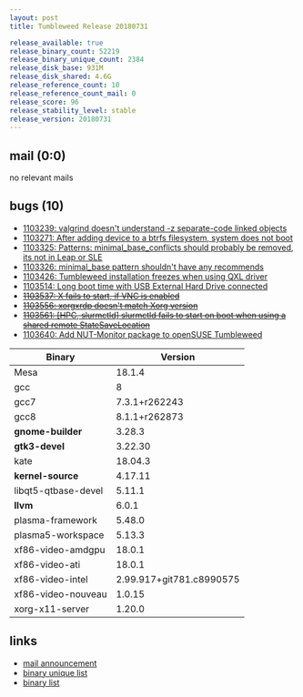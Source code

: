 ```yaml
---
layout: post
title: Tumbleweed Release 20180731

release_available: true
release_binary_count: 52219
release_binary_unique_count: 2384
release_disk_base: 931M
release_disk_shared: 4.6G
release_reference_count: 10
release_reference_count_mail: 0
release_score: 96
release_stability_level: stable
release_version: 20180731
---
```


## mail (0:0)

no relevant mails

## bugs (10)

<!--more-->

- [1103239: valgrind doesn't understand -z separate-code linked objects](https://bugzilla.opensuse.org/show_bug.cgi?id=1103239)
- [1103271: After adding device to a btrfs filesystem, system does not boot](https://bugzilla.opensuse.org/show_bug.cgi?id=1103271)
- [1103325: Patterns: minimal_base_conflicts should probably be removed, its not in Leap or SLE](https://bugzilla.opensuse.org/show_bug.cgi?id=1103325)
- [1103326: minimal_base pattern shouldn't have any recommends](https://bugzilla.opensuse.org/show_bug.cgi?id=1103326)
- [1103426: Tumbleweed installation freezes when using QXL driver](https://bugzilla.opensuse.org/show_bug.cgi?id=1103426)
- [1103514: Long boot time with USB External Hard Drive connected](https://bugzilla.opensuse.org/show_bug.cgi?id=1103514)
- ~~[1103537: X fails to start, if VNC is enabled](https://bugzilla.opensuse.org/show_bug.cgi?id=1103537)~~
- ~~[1103556: xorgxrdp doesn't match Xorg version](https://bugzilla.opensuse.org/show_bug.cgi?id=1103556)~~
- ~~[1103561: \[HPC, slurmctld\] slurmctld fails to start on boot when using a shared remote StateSaveLocation](https://bugzilla.opensuse.org/show_bug.cgi?id=1103561)~~
- [1103640: Add NUT-Monitor package to openSUSE Tumbleweed](https://bugzilla.opensuse.org/show_bug.cgi?id=1103640)

Binary | Version
--- | ---
Mesa | 18.1.4
gcc | 8
gcc7 | 7.3.1+r262243
gcc8 | 8.1.1+r262873
**gnome-builder** | 3.28.3
**gtk3-devel** | 3.22.30
kate | 18.04.3
**kernel-source** | 4.17.11
libqt5-qtbase-devel | 5.11.1
**llvm** | 6.0.1
plasma-framework | 5.48.0
plasma5-workspace | 5.13.3
xf86-video-amdgpu | 18.0.1
xf86-video-ati | 18.0.1
xf86-video-intel | 2.99.917+git781.c8990575
xf86-video-nouveau | 1.0.15
xorg-x11-server | 1.20.0

## links

- [mail announcement](https://lists.opensuse.org/opensuse-factory/2018-08/msg00056.html)
- [binary unique list](http://download.tumbleweed.boombatower.com/20180731/rpm.unique.list)
- [binary list](http://download.tumbleweed.boombatower.com/20180731/rpm.list)
